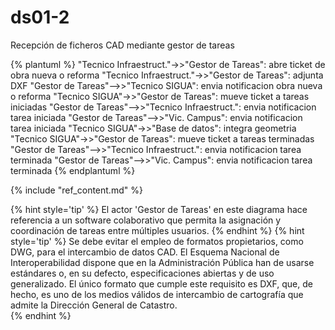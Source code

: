 # ds01-2

Recepción de ficheros CAD mediante gestor de tareas  

{% plantuml %}
"Tecnico Infraestruct."->>"Gestor de Tareas": abre ticket de obra nueva o reforma
"Tecnico Infraestruct."->>"Gestor de Tareas": adjunta DXF
"Gestor de Tareas"-->>"Tecnico SIGUA": envia notificacion obra nueva o reforma
"Tecnico SIGUA"->>"Gestor de Tareas": mueve ticket a tareas iniciadas
"Gestor de Tareas"-->>"Tecnico Infraestruct.": envia notificacion tarea iniciada
"Gestor de Tareas"-->>"Vic. Campus": envia notificacion tarea iniciada
"Tecnico SIGUA"->>"Base de datos": integra geometria
"Tecnico SIGUA"->>"Gestor de Tareas": mueve ticket a tareas terminadas
"Gestor de Tareas"-->>"Tecnico Infraestruct.": envia notificacion tarea terminada
"Gestor de Tareas"-->>"Vic. Campus": envia notificacion tarea terminada
{% endplantuml %}

{% include "ref_content.md" %}

<!--sec data-title="⌨ Notas de los desarrolladores" data-id="devnotes01_2" ces-->

{% hint style='tip' %}
El actor 'Gestor de Tareas' en este diagrama hace referencia a un software colaborativo que permita la asignación y coordinación de tareas entre múltiples usuarios.
{% endhint %}
{% hint style='tip' %}
Se debe evitar el empleo de formatos propietarios, como DWG, para el intercambio de datos CAD. El Esquema Nacional de Interoperabilidad dispone que en la Administración Pública han de usarse estándares o, en su defecto, especificaciones abiertas y de uso generalizado. El único formato que cumple este requisito es DXF, que, de hecho, es uno de los medios válidos de intercambio de cartografía que admite la Dirección General de Catastro.  
{% endhint %}

<!--endsec-->